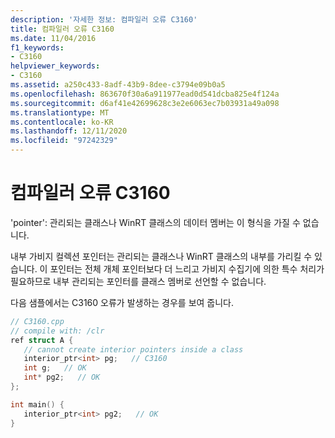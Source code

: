 ```yaml
---
description: '자세한 정보: 컴파일러 오류 C3160'
title: 컴파일러 오류 C3160
ms.date: 11/04/2016
f1_keywords:
- C3160
helpviewer_keywords:
- C3160
ms.assetid: a250c433-8adf-43b9-8dee-c3794e09b0a5
ms.openlocfilehash: 863670f30a6a911977ead0d541dcba825e4f124a
ms.sourcegitcommit: d6af41e42699628c3e2e6063ec7b03931a49a098
ms.translationtype: MT
ms.contentlocale: ko-KR
ms.lasthandoff: 12/11/2020
ms.locfileid: "97242329"
---
```

# <a name="compiler-error-c3160"></a>컴파일러 오류 C3160

'pointer': 관리되는 클래스나 WinRT 클래스의 데이터 멤버는 이 형식을 가질 수 없습니다.

내부 가비지 컬렉션 포인터는 관리되는 클래스나 WinRT 클래스의 내부를 가리킬 수 있습니다. 이 포인터는 전체 개체 포인터보다 더 느리고 가비지 수집기에 의한 특수 처리가 필요하므로 내부 관리되는 포인터를 클래스 멤버로 선언할 수 없습니다.

다음 샘플에서는 C3160 오류가 발생하는 경우를 보여 줍니다.

```cpp
// C3160.cpp
// compile with: /clr
ref struct A {
   // cannot create interior pointers inside a class
   interior_ptr<int> pg;   // C3160
   int g;   // OK
   int* pg2;   // OK
};

int main() {
   interior_ptr<int> pg2;   // OK
}
```
